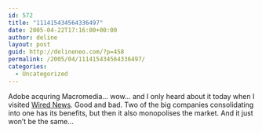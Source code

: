 ```yaml
---
id: 572
title: "111415434564336497"
date: 2005-04-22T17:16:00+00:00
author: deline
layout: post
guid: http://delineneo.com/?p=458
permalink: /2005/04/111415434564336497/
categories:
  - Uncategorized
---
```

Adobe acquring Macromedia&#8230; wow&#8230; and I only heard about it today when I visited [Wired News](http://wired.com/). Good and bad. Two of the big companies consolidating into one has its benefits, but then it also monopolises the market. And it just won&#8217;t be the same&#8230;
